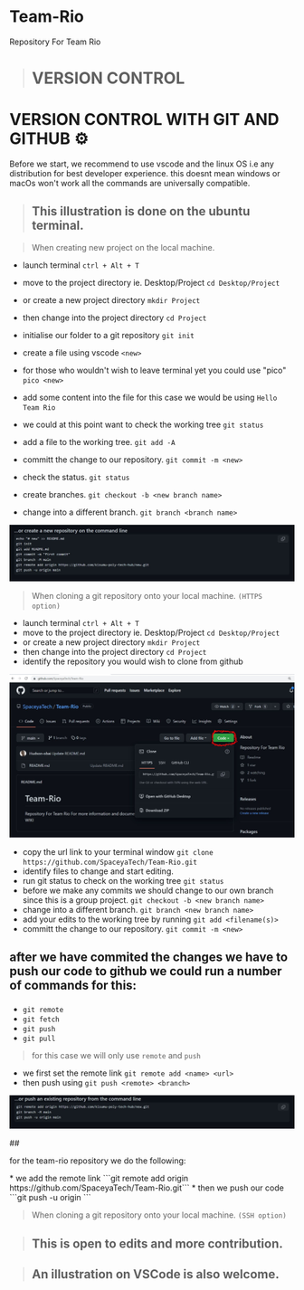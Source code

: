 # Team-Rio
Repository For Team Rio

> # VERSION CONTROL 

# VERSION CONTROL WITH GIT AND GITHUB :gear:


<p> Before we start, we recommend to use  vscode and the linux OS i.e any distribution for best developer experience. this doesnt mean windows or macOs won't work all the commands are universally compatible. 
</p> 

> ## This illustration is done on the ubuntu terminal. 

> When creating new project on the local machine.
*  launch terminal ``` ctrl + Alt + T ```
*  move to the project directory ie. Desktop/Project  ```cd Desktop/Project ```
*  or create a new project directory ```mkdir Project```
*  then change into the project directory ```cd Project```

*  initialise our folder to a git repository ```git init```
*  create a file using vscode ```<new>``` 
*  for those who wouldn't wish to leave terminal yet you could use "pico" ```pico <new>```
*  add some content into the file for this case we would be using ```Hello Team Rio```
*  we could at this point want to check the working tree ```git status```
*  add a file to the working tree. ```git add -A```
*  committ the change to our repository. ```git commit -m <new>```
*  check the status. ```git status```
*  create branches. ```git checkout -b <new branch name>```
*  change into a different branch.  ```git branch <branch name>```
<p float="left">
<img src="screenshots/push-2.jpg" width="600px" />
</p>

> When cloning a git repository onto your local machine. ```(HTTPS option)```
*  launch terminal ``` ctrl + Alt + T ```
*  move to the project directory ie. Desktop/Project  ```cd Desktop/Project ```
*  or create a new project directory ```mkdir Project```
*  then change into the project directory ```cd Project```
* identify the repository you would wish to clone from github
<p float="left">
<img src="screenshots/clone-1.jpg" width="600px" />
</p>

* copy the url link to your terminal window ```git clone https://github.com/SpaceyaTech/Team-Rio.git```
* identify files to change and start editing.
* run git status to check on the working tree ```git status```
* before we make any commits we should change to our own branch since this is a group project. ```git checkout -b <new branch name>```
*  change into a different branch.  ```git branch <new branch name>```
* add your edits to the working tree by running ```git add <filename(s)>```
* committ the change to our repository. ```git commit -m <new>```
## <p> after we have commited the changes we have to push our code to github we could run a number of commands for this: </p>
* ```git remote```
* ```git fetch```
* ```git push```
* ```git pull```

> for this case we will only use ```remote``` and ```push```
* we first set the remote link ```git remote add <name> <url>``` 
* then push using ```git push <remote> <branch>```
<p float="left">
<img src="screenshots/push-1.jpg" width="600px" />
</p>
## <p>for the team-rio repository we do the following:</p>
* we add the remote link ```git remote add origin https://github.com/SpaceyaTech/Team-Rio.git```
* then we push our code ```git push -u origin <branch name>```

> When cloning a git repository onto your local machine. ```(SSH option)```

> ## This is open to edits and more contribution.

> ## An illustration on VSCode is also welcome.
